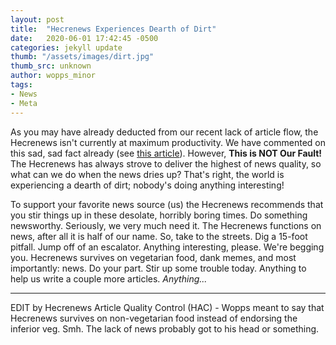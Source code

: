 ```yaml
---
layout: post
title:  "Hecrenews Experiences Dearth of Dirt"
date:   2020-06-01 17:42:45 -0500
categories: jekyll update
thumb: "/assets/images/dirt.jpg"
thumb_src: unknown
author: wopps_minor
tags:
- News
- Meta
---
```


As you may have already deducted from our recent lack of article flow, the Hecrenews isn't currently at maximum productivity. We have commented on this sad, sad fact already (see [this article](https://hecrenews.github.io/jekyll/update/2020/05/30/news-hard-to-find.html)). However, **This is NOT Our Fault!** The Hecrenews has always strove to deliver the highest of news quality, so what can we do when the news dries up? That's right, the world is experiencing a dearth of dirt; nobody's doing anything interesting!

To support your favorite news source (us) the Hecrenews recommends that you stir things up in these desolate, horribly boring times. Do something newsworthy. Seriously, we very much need it. The Hecrenews functions on news, after all it is half of our name. So, take to the streets. Dig a 15-foot pitfall. Jump off of an escalator. Anything interesting, please. We're begging you. Hecrenews survives on vegetarian food, dank memes, and most importantly:  news. Do your part. Stir up some trouble today. Anything to help us write a couple more articles. _Anything..._

---

EDIT by Hecrenews Article Quality Control (HAC) - Wopps meant to say that Hecrenews survives on non-vegetarian food instead of endorsing the inferior veg. Smh. The lack of news probably got to his head or something.
